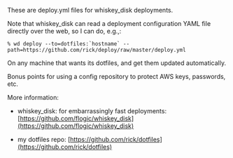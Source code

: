 These are deploy.yml files for whiskey_disk deployments.

Note that whiskey_disk can read a deployment configuration YAML file directly over the web, so I can do, e.g.,:

    % wd deploy --to=dotfiles:`hostname` --path=https://github.com/rick/deploy/raw/master/deploy.yml

On any machine that wants its dotfiles, and get them updated automatically.

Bonus points for using a config repository to protect AWS keys, passwords, etc.

More information:

 * whiskey\_disk: for embarrassingly fast deployments: [https://github.com/flogic/whiskey_disk](https://github.com/flogic/whiskey_disk)

 * my dotfiles repo:  [https://github.com/rick/dotfiles](https://github.com/rick/dotfiles)